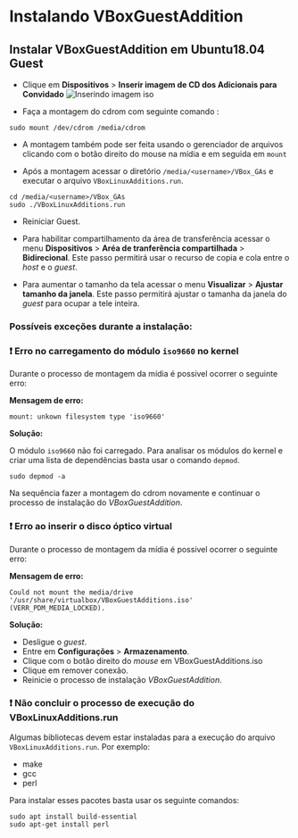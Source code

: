 # Instalando VBoxGuestAddition

## Instalar VBoxGuestAddition em Ubuntu18.04 Guest 

* Clique em **Dispositivos** > **Inserir imagem de CD dos Adicionais para Convidado**
![Inserindo imagem iso](/Virutalização)

* Faça a montagem do cdrom com seguinte comando :

```
sudo mount /dev/cdrom /media/cdrom
``` 

* A montagem também pode ser feita usando o gerenciador de arquivos clicando com o botão direito do mouse na mídia e em seguida em `mount`

* Após a montagem acessar o diretório `/media/<username>/VBox_GAs` e executar o arquivo `VBoxLinuxAdditions.run`.

```
cd /media/<username>/VBox_GAs
sudo ./VBoxLinuxAdditions.run
```

* Reiniciar Guest.

* Para habilitar compartilhamento da área de transferência acessar o menu **Dispositivos** > **Aréa de tranferência compartilhada** > **Bidirecional**. Este passo permitirá usar o recurso de copia e cola entre o *host* e o *guest*.

* Para aumentar o tamanho da tela acessar o menu **Visualizar** > **Ajustar tamanho da janela**. Este passo permitirá ajustar o tamanha da janela do *guest* para ocupar a tele inteira.

### Possíveis exceções durante a instalação: 

### :exclamation: Erro no carregamento do módulo `iso9660` no kernel

Durante o processo de montagem da mídia é possivel ocorrer o seguinte erro:

**Mensagem de erro:**

`mount: unkown filesystem type 'iso9660'`

**Solução:**

O módulo `iso9660` não foi carregado. Para analisar os módulos do kernel e criar uma lista de dependências basta usar o comando `depmod`.

`sudo depmod -a`
 
Na sequência fazer a montagem do cdrom novamente e continuar o processo de instalação do *VBoxGuestAddition*.

### :exclamation: Erro ao inserir o disco óptico virtual 

Durante o processo de montagem da mídia é possivel ocorrer o seguinte erro:

**Mensagem de erro:**

`Could not mount the media/drive '/usr/share/virtualbox/VBoxGuestAdditions.iso' (VERR_PDM_MEDIA_LOCKED).`

**Solução:**

* Desligue o *guest*.
* Entre em **Configurações** > **Armazenamento**.
* Clique com o botão direito do *mouse* em VBoxGuestAdditions.iso
* Clique em remover conexão.
* Reinicie o processo de instalação *VBoxGuestAddition*.

### :exclamation: Não concluir o processo de execução do VBoxLinuxAdditions.run

Algumas bibliotecas devem estar instaladas para a execução do arquivo `VBoxLinuxAdditions.run`.
Por exemplo:

* make
* gcc
* perl

Para instalar esses pacotes basta usar os seguinte comandos:

```
sudo apt install build-essential
sudo apt-get install perl
```














